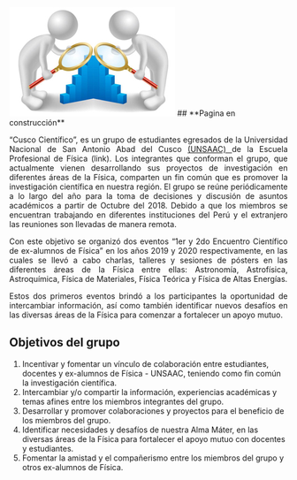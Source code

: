 ---
---

<!--<img src="img/miembros_cc/imagen_moche.png" title=" " alt="Imagen Moche" /> -->
<img src="img/404-people.png" title=" " alt="Imagen Moche" />
## **Pagina en construcción**

<p style='text-align: justify;'> “Cusco Científico”, es un grupo de estudiantes egresados de la Universidad Nacional de San Antonio Abad del Cusco  <a href="http://www.unsaac.edu.pe/"> (UNSAAC) </a>  de la Escuela Profesional de Física (link). Los integrantes que conforman el grupo, que actualmente vienen desarrollando sus proyectos de investigación en diferentes áreas de la Física, comparten un fin común que es promover la investigación científica en nuestra región. El grupo se reúne periódicamente a lo largo del año para la toma de decisiones y discusión de asuntos académicos a partir de Octubre del 2018. Debido a que los miembros se encuentran trabajando en diferentes instituciones del Perú y el extranjero las reuniones son llevadas de manera remota.
</p> 

<p style='text-align: justify;'> Con este objetivo se organizó dos eventos “1er y 2do Encuentro Científico de ex-alumnos de Física”  en los años 2019 y 2020 respectivamente, en las cuales se llevó a cabo charlas, talleres y sesiones de pósters en las diferentes áreas de la Física entre ellas: Astronomía, Astrofísica, Astroquímica, Física de Materiales, Física Teórica y Física de Altas Energías. </p>

<p style='text-align: justify;'> Estos dos primeros eventos brindó a los participantes la oportunidad de intercambiar información, así como también identificar nuevos desafíos en las diversas áreas de la Física para comenzar a fortalecer un apoyo mutuo. </p>


## **Objetivos del grupo**

1. Incentivar y fomentar un vínculo de colaboración entre estudiantes, docentes y ex-alumnos de Física - UNSAAC, teniendo como fin común la investigación científica.
2. Intercambiar y/o compartir la información, experiencias académicas y temas  afines entre los miembros integrantes del grupo.
3. Desarrollar y promover colaboraciones y proyectos para el beneficio de los miembros del grupo.
4. Identificar necesidades y desafíos de nuestra Alma Máter, en las diversas áreas de la Física para fortalecer el apoyo mutuo con docentes y estudiantes. 
5. Fomentar la amistad y el compañerismo entre los miembros del grupo y otros ex-alumnos de Física.


<!--The **R** **E**pidemics **Con**sortium (RECON) is an international
not-for-profit, **non-governmental organisation** gathering experts in data
science, modelling methodology, public health, and software development to
create the next generation of analytics tools for informing the response
to *disease outbreaks*, *health emergencies* and *humanitarian crises*, 
using the [R software](https://www.r-project.org/) and other free, 
open-source resources.

This includes packages specifically designed for handling, visualising, and
analysing outbreak data using cutting-edge statistical methods, as well as more
general-purpose tools for data cleaning, versioning, and encryption, and system
infrastructure.

Our packages must fulfil three key aspects:

- *Efficiency*: our tools can be used in real time to improve situation
  awareness and inform intervention strategies.

- *Reliability*: our tools are thoroughly and constantly tested using
  professional software development methods.

- *Accessibility*: our tools are free, open-source, and available on virtually
  any platform; they can be used with different levels of expertise, and aim to
  provide graphical user interfaces implementing the most important
  functionalities.

Besides its active involvement in the creation of tools, RECON is also
increasingly dedicated to:

- *disseminating knowledge*: RECON provides free, open-access training material
   on its training platform [reconlearn.org](https://reconlearn.org), and
   regularly organises workshops and short courses on outbreak analytics and
   data science. Our [public forum ](/forum), freely accessible to anyone, is
   dedicated to sharing exptertise on these topics.

- *outbreak response deployment*: RECON supports the deployment of data
   analytics resources to the field as part of the response to health
   emergencies; this includes the deployment of staff as well as analysis
   systems adapted to low resources settings.


<br> As of 19th September 2018, RECON is registered as a *not-for-profit*,
*incorporated association* regulated by the French law (registration number
W751246083), in accordance to the association law of 1st July 1901 and the
decree of the 16th August 1901. For more information about the remit of RECON,
check our official statutes in [English](documents/statutes_en_1.1.pdf) or in
[French](documents/statutes_fr_1.1.pdf).-->
